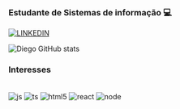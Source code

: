 
### Estudante de Sistemas de informação 💻


[![LINKEDIN](https://img.shields.io/badge/LinkedIn-0077B5?style=for-the-badge&logo=linkedin&logoColor=white)](https://www.linkedin.com/in/diego-machado-a5b515207/)

![Diego GitHub stats](https://github-readme-stats.vercel.app/api?username=Diegombtavares&show_icons=true&theme=dracula)

### Interesses
<div style="display: inline_block"><br/>
  <img align="center" alt ="js" src="https://img.shields.io/badge/JavaScript-F7DF1E?style=for-the-badge&logo=javascript&logoColor=black"/>
  <img align="center" alt ="ts" src="https://img.shields.io/badge/TypeScript-007ACC?style=for-the-badge&logo=typescript&logoColor=white"/>
  <img align="center" alt ="html5" src="https://img.shields.io/badge/HTML5-E34F26?style=for-the-badge&logo=html5&logoColor=white"/>
  <img align="center" alt ="react" src="https://img.shields.io/badge/React-20232A?style=for-the-badge&logo=react&logoColor=61DAFB"/>
  <img align="center" alt ="node" src="https://img.shields.io/badge/Node.js-43853D?style=for-the-badge&logo=node.js&logoColor=white"/>
</div>

